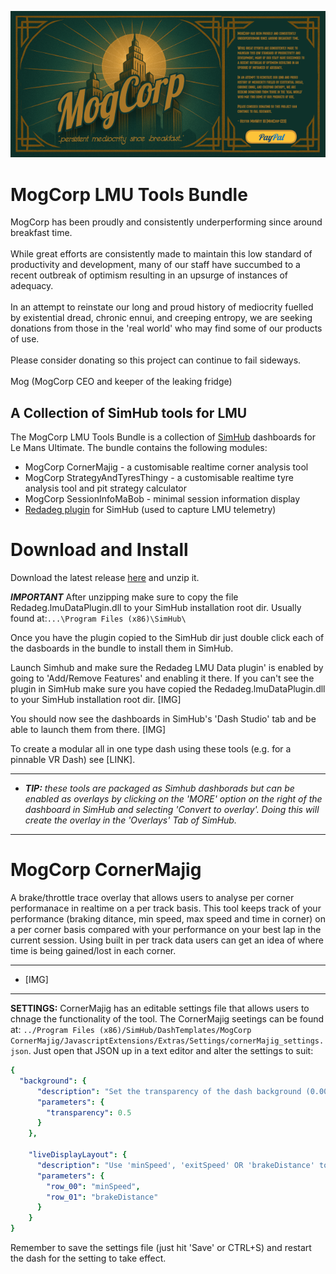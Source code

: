 [![](https://github.com/mog456/MogCorp-LMU-Tools-Bundle/blob/main/img/mogCorpLogo_300.png?raw=true)](https://www.paypal.com/donate/?business=V4AQ5FUGX8PUW&no_recurring=1&item_name=%27Persistent+Mediocrity+Since+Breakfast%27&currency_code=GBP)

# MogCorp LMU Tools Bundle
MogCorp has been proudly and consistently underperforming since around breakfast time.\
\
While great efforts are consistently made to maintain this low standard of productivity and development, 
many of our staff have succumbed to a recent outbreak of optimism resulting in an upsurge of instances of adequacy.\
\
In an attempt to reinstate our long and proud history of mediocrity fuelled by existential dread, chronic ennui, and creeping entropy, we are seeking donations from those in the 'real world'
who may find some of our products of use.\
\
Please consider donating so this project can continue to fail sideways.\
\
Mog (MogCorp CEO and keeper of the leaking fridge)


## A Collection of SimHub tools for LMU
The MogCorp LMU Tools Bundle is a collection of [SimHub](https://www.simhubdash.com/) dashboards for Le Mans Ultimate. The bundle contains the following modules:
- MogCorp CornerMajig - a customisable realtime corner analysis tool
- MogCorp StrategyAndTyresThingy - a customisable realtime tyre analysis tool and pit strategy calculator
- MogCorp SessionInfoMaBob - minimal session information display
- [Redadeg plugin](https://github.com/tembob64/Redadeg.lmuDataPlugin) for SimHub (used to capture LMU telemetry)

# Download and Install
Download the latest release [here](https://github.com/mog456/MogCorp-LMU-Tools-Bundle/releases/latest) and unzip it.

***IMPORTANT*** After unzipping make sure to copy the file Redadeg.lmuDataPlugin.dll to your SimHub installation root dir.
Usually found at:```...\Program Files (x86)\SimHub\```

Once you have the plugin copied to the SimHub dir just double click each of the dasboards in the bundle to install them in SimHub.

Launch Simhub and make sure the Redadeg LMU Data plugin' is enabled by going to 'Add/Remove Features' and enabling it there. If you can't see the plugin in SimHub make sure you have copied the Redadeg.lmuDataPlugin.dll to your SimHub installation root dir. [IMG]

You should now see the dashboards in SimHub's 'Dash Studio' tab and be able to launch them from there. [IMG]

To create a modular all in one type dash using these tools (e.g. for a pinnable VR Dash) see [LINK].

----
- ***TIP:*** *these tools are packaged as Simhub dashborads but can be enabled as overlays by clicking on the 'MORE' option on the right of the dashboard in SimHub and selecting 'Convert to overlay'. Doing this will create the overlay in the 'Overlays' Tab of SimHub.*
----

# MogCorp CornerMajig
A brake/throttle trace overlay that allows users to analyse per corner performanace in realtime on a per track basis. This tool keeps track of your performance (braking ditance, min speed, max speed and time in corner) on a per corner basis compared with your performance on your best lap in the current session. Using built in per track data users can get an idea of where time is being gained/lost in each corner.

----
- [IMG]
----

**SETTINGS:** CornerMajig has an editable settings file that allows users to chnage the functionality of the tool. The CornerMajig seetings can be found at: ```../Program Files (x86)/SimHub/DashTemplates/MogCorp CornerMajig/JavascriptExtensions/Extras/Settings/cornerMajig_settings.json```. Just open that JSON up in a text editor and alter the settings to suit:
```yaml {
{
  "background": {
      "description": "Set the transparency of the dash background (0.00 - 1.00), where 1.00 is fully opaque",
      "parameters": {
        "transparency": 0.5
      }
    },

    "liveDisplayLayout": {
      "description": "Use 'minSpeed', 'exitSpeed' OR 'brakeDistance' to outline how the live data display objects should be organised. There are 2 rows and any combination of the 3 available properties can be used.",
      "parameters": {
        "row_00": "minSpeed",
        "row_01": "brakeDistance"
      }
    }
}
```

Remember to save the settings file (just hit 'Save' or CTRL+S) and restart the dash for the setting to take effect.






